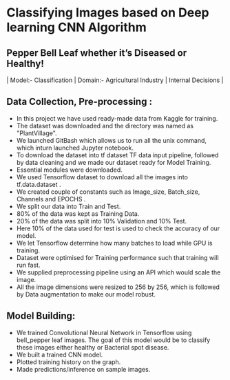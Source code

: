 # Classifying Images based on Deep learning CNN Algorithm

## Pepper Bell Leaf whether it’s Diseased or Healthy!

| Model:- Classification | Domain:- Agricultural Industry | Internal Decisions |

## Data Collection, Pre-processing :

- In this project we have used ready-made data from Kaggle for training.
- The dataset was downloaded and the directory was named as "PlantVillage".
- We launched GitBash which allows us to run all the unix command, which inturn launched Jupyter notebook.
- To download the dataset into tf dataset TF data input pipeline, followed by data cleaning and we made our dataset ready for Model Training.
- Essential modules were downloaded.
- We used Tensorflow dataset to download all the images into tf.data.dataset .
- We created couple of constants such as Image_size, Batch_size, Channels and EPOCHS .
- We split our data into Train and Test.
- 80% of the data was kept as Training Data.
- 20% of the data was split into 10% Validation and 10% Test.
- Here 10% of the data used for test is used to check the accuracy of our model.
- We let Tensorflow determine how many batches to load while GPU is training.
- Dataset were optimised for Training performance such that training will run fast.
- We supplied preprocessing pipeline using an API which would scale the image.
- All the image dimensions were resized to 256 by 256, which is followed by Data augmentation to make our model robust.

## Model Building:

- We trained Convolutional Neural Network in Tensorflow using bell_pepper leaf images. The goal of this model would be to classify these images either healthy or Bacterial spot disease.
- We built a trained CNN model.
- Plotted training history on the graph.
- Made predictions/inference on sample images.
